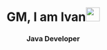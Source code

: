 <h1 align="center">GM, I am Ivan<img src="https://github.com/blackcater/blackcater/raw/main/images/Hi.gif" height="32"/></h1>
<h3 align="center">Java Developer</h3>

<!--
**ciiska5/ciiska5** is a ✨ _special_ ✨ repository because its `README.md` (this file) appears on your GitHub profile.

Here are some ideas to get you started:

- 🔭 I’m currently working on ...
- 🌱 I’m currently learning ...
- 👯 I’m looking to collaborate on ...
- 🤔 I’m looking for help with ...
- 💬 Ask me about ...
- 📫 How to reach me: ...
- 😄 Pronouns: ...
- ⚡ Fun fact: ...
-->
